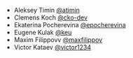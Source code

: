 * Aleksey Timin [@atimin](https://github.com/atimin)
* Clemens Koch [@cko-dev](https://github.com/cko-dev)
* Ekaterina Pocherevina [@epocherevina](https://github.com/EkaterinaPocherevina)
* Eugene Kulak [@keu](https://github.com/keu)
* Maxim Filippovv [@maxfilippov](https://github.com/maxfilippov)
* Victor Kataev [@victor1234](https://github.com/victor1234)
